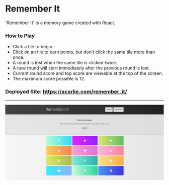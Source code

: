 # Remember It

'Remember It' is a memory game created with React.

### How to Play
* Click a tile to begin.
* Click on an tile to earn points, but don't click the same tile more than once.
* A round is lost when the same tile is clicked twice.
* A new round will start immediately after the previous round is lost.
* Current round score and top score are viewable at the top of the screen.
* The maximum score possible is 12.

### Deployed Site: https://acarlie.com/remember_it/

---

![Screenshot of Deployed Site](remember-it.JPG)


